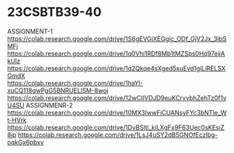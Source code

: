 # 23CSBTB39-40
ASSIGNMENT-1
https://colab.research.google.com/drive/1S6gEVGiXEGgic_ODf_GjV2Jx_3ibSMFj
https://colab.research.google.com/drive/1q0Vhi1RDf8Mb1tMZSps0Hq97eijAkUIz
https://colab.research.google.com/drive/1q2Qkqe4sXged5xuEvd1giLiRELSXGmdX      
https://colab.research.google.com/drive/1haYI-xuCQ118qwPgG5BNRUELlSM-8woj
https://colab.research.google.com/drive/12wCIIVDJD9euKCrvvbhZehTz0f1vU4SU
ASSIGNMENR-2
https://colab.research.google.com/drive/10MX3IwwFiCUANsyFYc3bNTle_Wt-HVrk
https://colab.research.google.com/drive/1DvBSltl_kiLXgFx9F63Uec0sKEsiZ8ip
https://colab.research.google.com/drive/1LsJ4uSY2dB5GNOfEczlbg-oqkGx6pbxy

